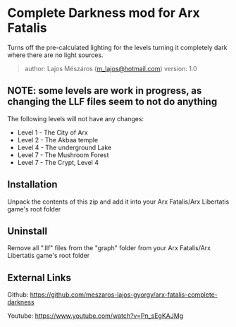 # Complete Darkness mod for Arx Fatalis

Turns off the pre-calculated lighting for the levels turning it completely dark where there are no light sources.

> author: Lajos Mészáros (m_lajos@hotmail.com)
> version: 1.0

## NOTE: some levels are work in progress, as changing the LLF files seem to not do anything

The following levels will not have any changes:

- Level 1 - The City of Arx
- Level 2 - The Akbaa temple
- Level 4 - The underground Lake
- Level 7 - The Mushroom Forest
- Level 7 - The Crypt, Level 4

## Installation

Unpack the contents of this zip and add it into your Arx Fatalis/Arx Libertatis game's root folder

## Uninstall

Remove all ".llf" files from the "graph" folder from your Arx Fatalis/Arx Libertatis game's root folder

## External Links

Github: https://github.com/meszaros-lajos-gyorgy/arx-fatalis-complete-darkness

Youtube: https://www.youtube.com/watch?v=Pn_sEgKAJMg
